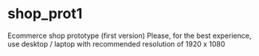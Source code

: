 # shop_prot1
Ecommerce shop prototype (first version)
Please, for the best experience, use desktop / laptop with recommended resolution of 1920 x 1080
